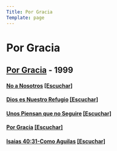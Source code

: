 ```yaml
---
Title: Por Gracia
Template: page
---
```


# Por Gracia

## [Por Gracia](https://cloud.cc3d.org/index.php/s/tH7BcbxG6Qboj2Z) - 1999

#### [No a Nosotros](%base_url%/Musica/Por-gracia/no-a-nosotros) [[Escuchar]](https://cloud.cc3d.org/index.php/s/PFNWCZpHK2iL5ZW)
#### [Dios es Nuestro Refugio](https://cloud.cc3d.org/index.php/s/yaxLLxp9LCMwFJN) [[Escuchar]](https://cloud.cc3d.org/index.php/s/aSiYxTWiMH3JafZ)
#### [Unos Piensan que no Seguire](https://cloud.cc3d.org/index.php/s/PpEmNS59FbjQFmR) [[Escuchar]](https://cloud.cc3d.org/index.php/s/aSiYxTWiMH3JafZ)
#### [Por Gracia](https://cloud.cc3d.org/index.php/s/3WcqeTynABTik3b) [[Escuchar]](https://cloud.cc3d.org/index.php/s/cY9MkLCNAmKnzyP)

#### [Isaias 40:31-Como Aguilas]() [[Escuchar]](https://cloud.cc3d.org/index.php/s/7Z3pwDBWNddLi9T) 